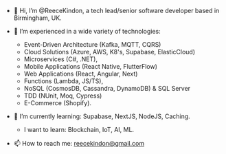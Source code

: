 - 👋 Hi, I’m @ReeceKindon, a tech lead/senior software developer based in Birmingham, UK.  

- 👀 I’m experienced in a wide variety of technologies: 
  - Event-Driven Architecture (Kafka, MQTT, CQRS)
  - Cloud Solutions (Azure, AWS, K8's, Supabase, ElasticCloud)
  - Microservices (C#, .NET),
  - Mobile Applications (React Native, FlutterFlow)
  - Web Applications (React, Angular, Next)
  - Functions (Lambda, JS/TS), 
  - NoSQL (CosmosDB, Cassandra, DynamoDB) & SQL Server
  - TDD (NUnit, Moq, Cypress)
  - E-Commerce (Shopify). 
  
- 🌱 I’m currently learning: Supabase, NextJS, NodeJS, Caching.
  - I want to learn: Blockchain, IoT, AI, ML. 
  
- 📫 How to reach me: reecekindon@gmail.com

<!---
ReeceKindon/ReeceKindon is a ✨ special ✨ repository because its `README.md` (this file) appears on your GitHub profile.
You can click the Preview link to take a look at your changes.
--->
